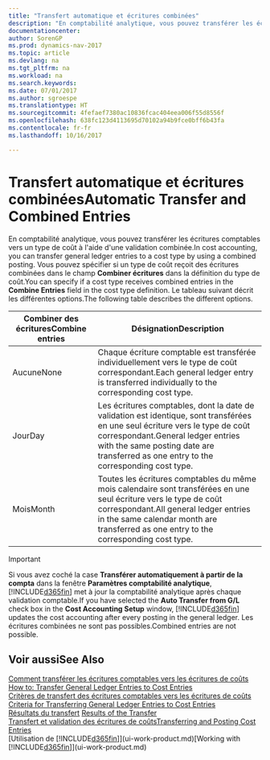 ```yaml
---
title: "Transfert automatique et écritures combinées"
description: "En comptabilité analytique, vous pouvez transférer les écritures comptables vers un type de coût à l'aide d'une validation combinée. Vous pouvez spécifier si un type de coût reçoit des écritures combinées dans le champ **Combiner écritures** dans la définition du type de coût. Le tableau suivant décrit les différentes options."
documentationcenter: 
author: SorenGP
ms.prod: dynamics-nav-2017
ms.topic: article
ms.devlang: na
ms.tgt_pltfrm: na
ms.workload: na
ms.search.keywords: 
ms.date: 07/01/2017
ms.author: sgroespe
ms.translationtype: HT
ms.sourcegitcommit: 4fefaef7380ac10836fcac404eea006f55d8556f
ms.openlocfilehash: 638fc123d4113695d70102a94b9fce0bff6b43fa
ms.contentlocale: fr-fr
ms.lasthandoff: 10/16/2017

---
```

# <a name="automatic-transfer-and-combined-entries"></a><span data-ttu-id="fc271-105">Transfert automatique et écritures combinées</span><span class="sxs-lookup"><span data-stu-id="fc271-105">Automatic Transfer and Combined Entries</span></span>
<span data-ttu-id="fc271-106">En comptabilité analytique, vous pouvez transférer les écritures comptables vers un type de coût à l'aide d'une validation combinée.</span><span class="sxs-lookup"><span data-stu-id="fc271-106">In cost accounting, you can transfer general ledger entries to a cost type by using a combined posting.</span></span> <span data-ttu-id="fc271-107">Vous pouvez spécifier si un type de coût reçoit des écritures combinées dans le champ **Combiner écritures** dans la définition du type de coût.</span><span class="sxs-lookup"><span data-stu-id="fc271-107">You can specify if a cost type receives combined entries in the **Combine Entries** field in the cost type definition.</span></span> <span data-ttu-id="fc271-108">Le tableau suivant décrit les différentes options.</span><span class="sxs-lookup"><span data-stu-id="fc271-108">The following table describes the different options.</span></span>  

|<span data-ttu-id="fc271-109">Combiner des écritures</span><span class="sxs-lookup"><span data-stu-id="fc271-109">Combine entries</span></span>|<span data-ttu-id="fc271-110">Désignation</span><span class="sxs-lookup"><span data-stu-id="fc271-110">Description</span></span>|  
|---------------------|-----------------|  
|<span data-ttu-id="fc271-111">Aucune</span><span class="sxs-lookup"><span data-stu-id="fc271-111">None</span></span>|<span data-ttu-id="fc271-112">Chaque écriture comptable est transférée individuellement vers le type de coût correspondant.</span><span class="sxs-lookup"><span data-stu-id="fc271-112">Each general ledger entry is transferred individually to the corresponding cost type.</span></span>|  
|<span data-ttu-id="fc271-113">Jour</span><span class="sxs-lookup"><span data-stu-id="fc271-113">Day</span></span>|<span data-ttu-id="fc271-114">Les écritures comptables, dont la date de validation est identique, sont transférées en une seul écriture vers le type de coût correspondant.</span><span class="sxs-lookup"><span data-stu-id="fc271-114">General ledger entries with the same posting date are transferred as one entry to the corresponding cost type.</span></span>|  
|<span data-ttu-id="fc271-115">Mois</span><span class="sxs-lookup"><span data-stu-id="fc271-115">Month</span></span>|<span data-ttu-id="fc271-116">Toutes les écritures comptables du même mois calendaire sont transférées en une seul écriture vers le type de coût correspondant.</span><span class="sxs-lookup"><span data-stu-id="fc271-116">All general ledger entries in the same calendar month are transferred as one entry to the corresponding cost type.</span></span>|  

> [!IMPORTANT]  
>  <span data-ttu-id="fc271-117">Si vous avez coché la case **Transférer automatiquement à partir de la compta** dans la fenêtre **Paramètres comptabilité analytique**, [!INCLUDE[d365fin](includes/d365fin_md.md)] met à jour la comptabilité analytique après chaque validation comptable.</span><span class="sxs-lookup"><span data-stu-id="fc271-117">If you have selected the **Auto Transfer from G/L** check box in the **Cost Accounting Setup** window, [!INCLUDE[d365fin](includes/d365fin_md.md)] updates the cost accounting after every posting in the general ledger.</span></span> <span data-ttu-id="fc271-118">Les écritures combinées ne sont pas possibles.</span><span class="sxs-lookup"><span data-stu-id="fc271-118">Combined entries are not possible.</span></span>  

## <a name="see-also"></a><span data-ttu-id="fc271-119">Voir aussi</span><span class="sxs-lookup"><span data-stu-id="fc271-119">See Also</span></span>  
 <span data-ttu-id="fc271-120">[Comment transférer les écritures comptables vers les écritures de coûts](finance-how-to-transfer-general-ledger-entries-to-cost-entries.md) </span><span class="sxs-lookup"><span data-stu-id="fc271-120">[How to: Transfer General Ledger Entries to Cost Entries](finance-how-to-transfer-general-ledger-entries-to-cost-entries.md) </span></span>  
 <span data-ttu-id="fc271-121">[Critères de transfert des écritures comptables vers les écritures de coûts](finance-criteria-for-transferring-general-ledger-entries-to-cost-entries.md) </span><span class="sxs-lookup"><span data-stu-id="fc271-121">[Criteria for Transferring General Ledger Entries to Cost Entries](finance-criteria-for-transferring-general-ledger-entries-to-cost-entries.md) </span></span>  
 <span data-ttu-id="fc271-122">[Résultats du transfert](finance-results-of-the-transfer.md) </span><span class="sxs-lookup"><span data-stu-id="fc271-122">[Results of the Transfer](finance-results-of-the-transfer.md) </span></span>  
 [<span data-ttu-id="fc271-123">Transfert et validation des écritures de coûts</span><span class="sxs-lookup"><span data-stu-id="fc271-123">Transferring and Posting Cost Entries</span></span>](finance-transfer-and-post-cost-entries.md)  
 <span data-ttu-id="fc271-124">[Utilisation de [!INCLUDE[d365fin](includes/d365fin_md.md)]](ui-work-product.md)</span><span class="sxs-lookup"><span data-stu-id="fc271-124">[Working with [!INCLUDE[d365fin](includes/d365fin_md.md)]](ui-work-product.md)</span></span>

